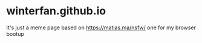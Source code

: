 # winterfan.github.io
It's just a meme page based on https://matias.ma/nsfw/ one for my browser bootup
